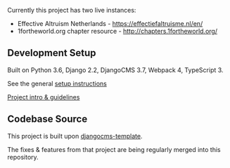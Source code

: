 Currently this project has two live instances:
- Effective Altruism Netherlands - https://effectiefaltruisme.nl/en/
- 1fortheworld.org chapter resource - http://chapters.1fortheworld.org/


Development Setup
-------------------------------------------------------------------------------
Built on Python 3.6, Django 2.2, DjangoCMS 3.7, Webpack 4, TypeScript 3.

See the general [setup instructions](https://gitlab.com/what-digital/djangocms-template/-/blob/master/docs/setup-instruction.md)

[Project intro & guidelines](https://gitlab.com/what-digital/djangocms-template/-/blob/master/docs/README.md)


Codebase Source
-------------------------------------------------------------------------------

This project is built upon [djangocms-template](https://gitlab.com/what-digital/djangocms-template).

The fixes & features from that project are being regularly merged into this repository.
